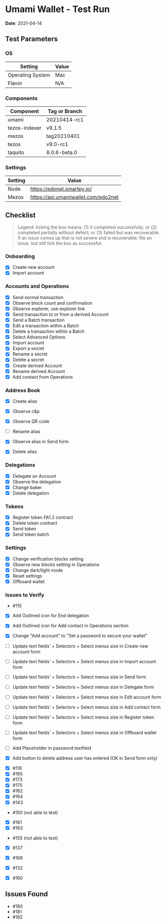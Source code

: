 # Umami Wallet - Test Run

**Date**: 2021-04-14

## Test Parameters

### OS

| Setting | Value |
|--|--|
| Operating System | Mac |
| Flavor | N/A |

### Components

| Component | Tag or Branch |
|--|--|
| umami | 20210414-rc1 |
| tezos-indexer | v9.1.5 |
| mezos | tag20210401 |
| tezos | v9.0-rc1 |
| taquito | 8.0.6-beta.0 |

### Settings

| Setting | Value |
|--|--|
| Node | https://edonet.smartpy.io/ |
| Mezos | https://api.umamiwallet.com/edo2net |

## Checklist

> Legend: ticking the box means: (1) it completed successfully; or (2) completed partially without defect; or (3) failed but was recoverable. If an issue comes up that is not severe and is recoverable: file an issue, but still tick the box as successful.

### Onboarding
- [X] Create new account
- [X] Import account

### Accounts and Operations
- [X] Send normal transaction
- [X] Observe block count and confirmation
- [X] Observe explorer, use explorer link
- [X] Send transaction to or from a derived Account
- [X] Send a Batch transaction
- [X] Edit a transaction within a Batch
- [X] Delete a transaction within a Batch
- [X] Select Advanced Options
- [X] Import account
- [X] Export a secret
- [X] Rename a secret
- [X] Delete a secret
- [X] Create derived Account
- [X] Rename derived Account
- [X] Add contact from Operations

### Address Book
- [X] Create alias
- [X] Observe c&p 
- [X] Observe QR code
- [ ] Rename alias
- [X] Observe alias in Send form
- [X] Delete alias


### Delegations
- [X] Delegate an Account
- [X] Observe the delegation
- [X] Change baker
- [X] Delete delegation

### Tokens
- [X] Register token FA1.2 contract
- [X] Delete token contract
- [X] Send token
- [X] Send token batch

### Settings
- [X] Change verification blocks setting 
- [X] Observe new blocks setting in Operations
- [X] Change dark/light mode
- [X] Reset settings
- [X] Offboard wallet

### Issues to Verify

 * #115
 - [X] Add Outlined icon for End delegation
 - [X] Add Outlined icon for Add contact in Operations section
 - [X] Change "Add account" to "Set a password to secure your wallet"
 - [ ] Update text fields’ + Selectors + Select menus size in Create new account form
 - [ ] Update text fields’ + Selectors + Select menus size in Import account form 
 - [ ] Update text fields’ + Selectors + Select menus size in Send form
 - [ ] Update text fields’ + Selectors + Select menus size in Delegate form
 - [ ] Update text fields’ + Selectors + Select menus size in Edit account form
 - [ ] Update text fields’ + Selectors + Select menus size in Add contact form
 - [ ] Update text fields’ + Selectors + Select menus size in Register token form
 - [ ] Update text fields’ + Selectors + Select menus size in Offboard wallet form
 - [ ] Add Placeholder in password textfield
 - [X] Add button to delete address user has entered (OK in Send form only)


 * [X] #118
 * [X] #165
 * [X] #173
 * [X] #175
 * [X] #162
 * [X] #164
 * [X] #143
 * #150 (not able to test)
 * [X] #161
 * [X] #163
 * #155 (not able to test)
 * [X] #137 
 * [X] #168
 * [X] #132
 * [X] #160


## Issues Found
 * #180
 * #181
 * #182



